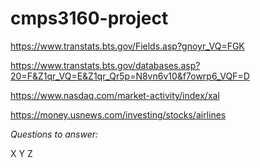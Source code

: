 # cmps3160-project

https://www.transtats.bts.gov/Fields.asp?gnoyr_VQ=FGK

https://www.transtats.bts.gov/databases.asp?20=F&Z1qr_VQ=E&Z1qr_Qr5p=N8vn6v10&f7owrp6_VQF=D

https://www.nasdaq.com/market-activity/index/xal

https://money.usnews.com/investing/stocks/airlines

*Questions to answer:* 

X
Y 
Z
